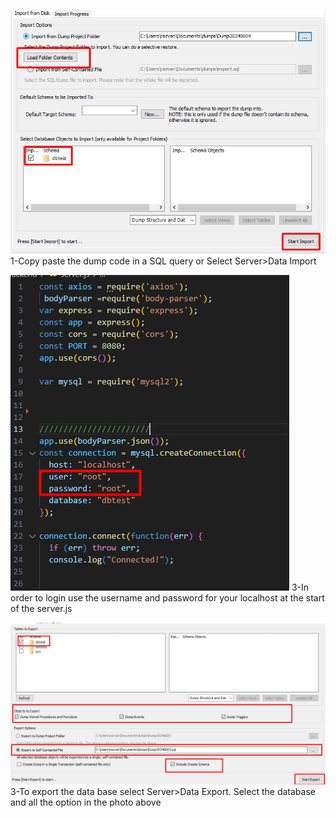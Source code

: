 
![alt text](3.png)<br/>
1-Copy paste the dump code in a SQL query or Select Server>Data Import

![alt text](2.png)
3-In order to login use the username and password for your localhost at the start of the server.js

![alt text](1.png)
3-To export the data base select Server>Data Export. Select the database and all the option in the photo above
